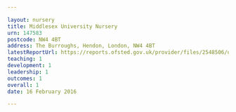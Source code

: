 ```yaml
---

layout: nursery
title: Middlesex University Nursery
urn: 147583
postcode: NW4 4BT
address: The Burroughs, Hendon, London, NW4 4BT
latestReportUrl: https://reports.ofsted.gov.uk/provider/files/2548506/urn/147583.pdf
teaching: 1
development: 1
leadership: 1
outcomes: 1
overall: 1
date: 16 February 2016

---
```

